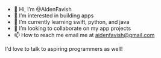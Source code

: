 - 👋 Hi, I’m @AidenFavish
- 👀 I’m interested in building apps
- 🌱 I’m currently learning swift, python, and java
- 💞️ I’m looking to collaborate on my app projects
- 📫 How to reach me email me at aidenfavish@gmail.com

I'd love to talk to aspiring programmers as well!
